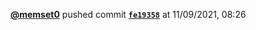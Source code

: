 <a href=https://github.com/memset0><strong>@memset0</strong></a>  pushed commit <a href=https://github.com/memset0/memset0/commit/fe193581320653ed6d4dae6e334591a3a8eea1c6><strong><code>fe19358</code></strong></a>  at 11/09/2021, 08:26 
